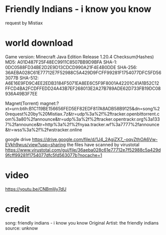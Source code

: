 # Friendly Indians - i know you know
request by Mistiax

# world download
Game version: Minecraft Java Edition Release 1.20.4
Checksum(Hashes)
MD5: A01D487F25F48EC9911C8507BB9D9BFA
SHA-1: 0DC0588FD34BE2D2E9D13CDCD990A21F4E4B0DDE
SHA-256: 36AEBA028C61E77712E7F52988C5A429D9FCFF99281F1754077DFC5FD563077B
SHA-512: A6E16E9FD9C4EE2EDB3184F5071EA8EE6C5F9F8001A42201C41A1B52C12FFCD4BA2FCDFFEDD24A43B7EF268013E2A27B789ADE62D733FB19DC08936A49B3F7EE

Magnet(Torrent)
magnet:?xt=urn:btih:B1C119BE156656FED5EF82EDF817A8ADB58B9125&dn=song%20request%20by%20Mistiax.7z&tr=udp%3a%2f%2ftracker.openbittorrent.com%3a80%2fannounce&tr=udp%3a%2f%2ftracker.opentrackr.org%3a1337%2fannounce&tr=http%3a%2f%2fnyaa.tracker.wf%3a7777%2fannounce&tr=wss%3a%2f%2fwstracker.online

google drive
https://drive.google.com/file/d/1J4_2AgiZX7_-oqvZthOA6Vw-EVkh9wus/view?usp=sharing
the files have scanned by virustotal
https://www.virustotal.com/gui/file/36aeba028c61e77712e7f52988c5a429d9fcff99281f1754077dfc5fd563077b?nocache=1

# video
https://youtu.be/CNBmIjly7dU

# credit
song: friendly indians - i know you know
Original Artist: the friendly indians
source: unknow
